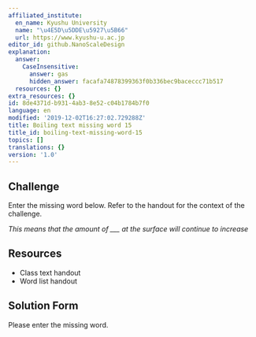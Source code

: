 ```yaml
---
affiliated_institute:
  en_name: Kyushu University
  name: "\u4E5D\u5DDE\u5927\u5B66"
  url: https://www.kyushu-u.ac.jp
editor_id: github.NanoScaleDesign
explanation:
  answer:
    CaseInsensitive:
      answer: gas
      hidden_answer: facafa74878399363f0b336bec9baceccc71b517
  resources: {}
extra_resources: {}
id: 8de4371d-b931-4ab3-8e52-c04b1784b7f0
language: en
modified: '2019-12-02T16:27:02.729288Z'
title: Boiling text missing word 15
title_id: boiling-text-missing-word-15
topics: []
translations: {}
version: '1.0'
---
```


## Challenge
Enter the missing word below. Refer to the handout for the context of the challenge.

*This means that the amount of ___ at the surface will continue to increase*


## Resources
- Class text handout
- Word list handout


## Solution Form
Please enter the missing word.

